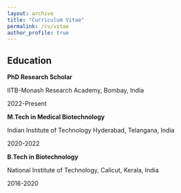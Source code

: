 ```yaml
---
layout: archive
title: "Curriculum Vitae"
permalink: /cv/vitae
author_profile: true
---
```


## Education

**PhD Research Scholar**

IITB-Monash Research Academy, Bombay, India

2022-Present

**M.Tech in Medical Biotechnology**

Indian Institute of Technology Hyderabad, Telangana, India

2020-2022

<!-- • Thesis topic: “Evolutionary Dynamics of SARS-CoV-2” -->
<!-- • CGPA: 9.61/10 -->

**B.Tech in Biotechnology**

National Institute of Technology, Calicut, Kerala, India

2016-2020

<!-- • CGPA: 8.3/10 -->
<!-- Higher Secondary Schooling -->
<!-- Shree Sarasswathi Vidhyaah Mandheer, Mettupalayam | TN,India -->

<!-- • Scored 477/500 in All India Senior Secondary Certificate examination -->
<!-- 2014-2016 -->

<!-- ## Research -->

<!-- ## Skills -->
